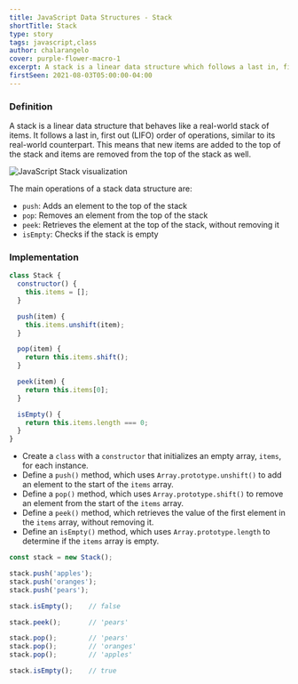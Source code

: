 ```yaml
---
title: JavaScript Data Structures - Stack
shortTitle: Stack
type: story
tags: javascript,class
author: chalarangelo
cover: purple-flower-macro-1
excerpt: A stack is a linear data structure which follows a last in, first out (LIFO) order of operations.
firstSeen: 2021-08-03T05:00:00-04:00
---
```


### Definition

A stack is a linear data structure that behaves like a real-world stack of items. It follows a last in, first out (LIFO) order of operations, similar to its real-world counterpart. This means that new items are added to the top of the stack and items are removed from the top of the stack as well.

![JavaScript Stack visualization](./illustrations/ds-stack.png)

The main operations of a stack data structure are:

- `push`: Adds an element to the top of the stack
- `pop`: Removes an element from the top of the stack
- `peek`: Retrieves the element at the top of the stack, without removing it
- `isEmpty`: Checks if the stack is empty

### Implementation

```js
class Stack {
  constructor() {
    this.items = [];
  }

  push(item) {
    this.items.unshift(item);
  }

  pop(item) {
    return this.items.shift();
  }

  peek(item) {
    return this.items[0];
  }

  isEmpty() {
    return this.items.length === 0;
  }
}
```

- Create a `class` with a `constructor` that initializes an empty array, `items`, for each instance.
- Define a `push()` method, which uses `Array.prototype.unshift()` to add an element to the start of the `items` array.
- Define a `pop()` method, which uses `Array.prototype.shift()` to remove an element from the start of the `items` array.
- Define a `peek()` method, which retrieves the value of the first element in the `items` array, without removing it.
- Define an `isEmpty()` method, which uses `Array.prototype.length` to determine if the `items` array is empty.

```js
const stack = new Stack();

stack.push('apples');
stack.push('oranges');
stack.push('pears');

stack.isEmpty();    // false

stack.peek();       // 'pears'

stack.pop();        // 'pears'
stack.pop();        // 'oranges'
stack.pop();        // 'apples'

stack.isEmpty();    // true
```

